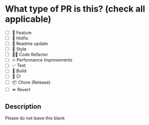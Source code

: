# What type of PR is this? (check all applicable)

- [ ] 🍕 Feature
- [ ] 🐛 Hotfix
- [ ] 📝 Readme update
- [ ] 🎨 Style
- [ ] 🧑‍💻 Code Refactor
- [ ] 🔥 Performance Improvements
- [ ] ✅ Test
- [ ] 🤖 Build
- [ ] 🔁 CI
- [ ] 📦 Chore (Release)
- [ ] ⏩ Revert

## Description

Please do not leave this blank
